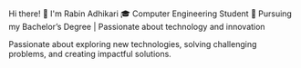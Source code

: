 Hi there! 👋 I'm Rabin Adhikari
🎓 Computer Engineering Student
📍 Pursuing my Bachelor’s Degree | Passionate about technology and innovation

Passionate about exploring new technologies, solving challenging problems, and creating impactful solutions.
